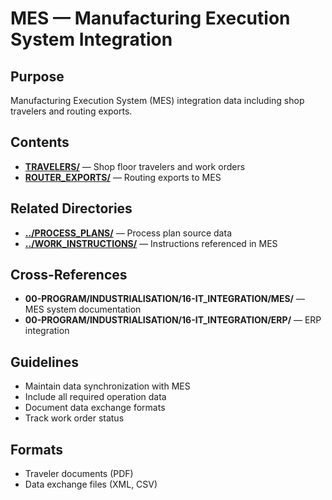# MES — Manufacturing Execution System Integration

## Purpose
Manufacturing Execution System (MES) integration data including shop travelers and routing exports.

## Contents
- **[TRAVELERS/](TRAVELERS/)** — Shop floor travelers and work orders
- **[ROUTER_EXPORTS/](ROUTER_EXPORTS/)** — Routing exports to MES

## Related Directories
- **[../PROCESS_PLANS/](../PROCESS_PLANS/)** — Process plan source data
- **[../WORK_INSTRUCTIONS/](../WORK_INSTRUCTIONS/)** — Instructions referenced in MES

## Cross-References
- **00-PROGRAM/INDUSTRIALISATION/16-IT_INTEGRATION/MES/** — MES system documentation
- **00-PROGRAM/INDUSTRIALISATION/16-IT_INTEGRATION/ERP/** — ERP integration

## Guidelines
- Maintain data synchronization with MES
- Include all required operation data
- Document data exchange formats
- Track work order status

## Formats
- Traveler documents (PDF)
- Data exchange files (XML, CSV)
